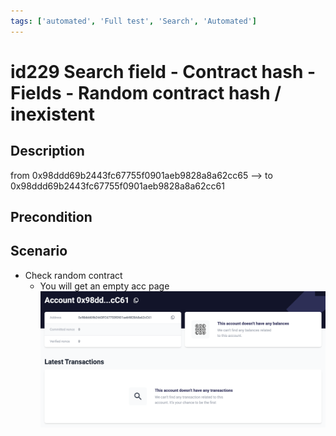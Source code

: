 ```yaml
---
tags: ['automated', 'Full test', 'Search', 'Automated']
---
```


# id229 Search field - Contract hash - Fields - Random contract hash / inexistent

## Description
  from 0x98ddd69b2443fc67755f0901aeb9828a8a62cc65 --\> to   0x98ddd69b2443fc67755f0901aeb9828a8a62cc61

## Precondition


## Scenario
- Check random contract
  - You will get an empty acc page
![id229](../../../../static/img/Fields/Search%20field%20-%20Contract%20hash/id229.png)
